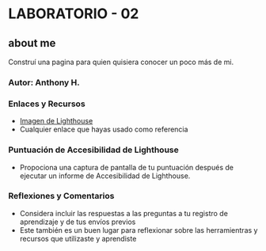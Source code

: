 # LABORATORIO - 02

## about me

Construí una pagina para quien quisiera conocer un poco más de mi.

### Autor: Anthony H.

### Enlaces y Recursos

* [Imagen de Lighthouse](/img/captura.png)
* Cualquier enlace que hayas usado como referencia

### Puntuación de Accesibilidad de Lighthouse

* Propociona una captura de pantalla de tu puntuación después de ejecutar un informe de Accesibilidad de Lighthouse.

### Reflexiones y Comentarios

* Considera incluir las respuestas a las preguntas a tu registro de aprendizaje y de tus envíos previos
* Este también es un buen lugar para reflexionar sobre las herramientras y recursos que utilizaste y aprendiste